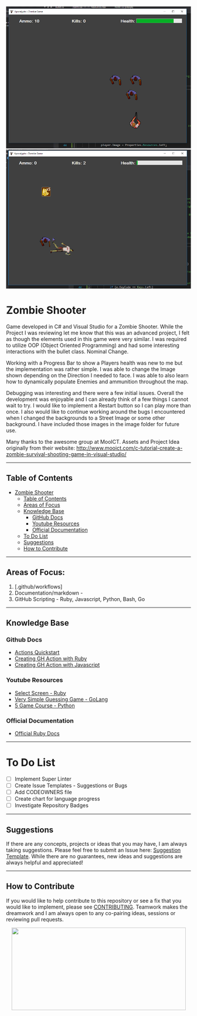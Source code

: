 ![alt text](https://github.com/abelberhane/ZombieShooter/blob/master/Images/SH.png?raw=true)
![alt text](https://github.com/abelberhane/ZombieShooter/blob/master/Images/DeadSH.png?raw=true)

# Zombie Shooter

Game developed in C# and Visual Studio for a Zombie Shooter. While the Project I was reviewing let me know that this was an advanced project,
I felt as though the elements used in this game were very similar. I was required to utilize OOP (Object Oriented Programming) and 
had some interesting interactions with the bullet class. Nominal Change.

Working with a Progress Bar to show a Players health was new to me but the implementation was rather simple. I was able to change the Image 
shown depending on the Direction I needed to face. I was able to also learn how to dynamically populate Enemies and ammunition throughout
the map. 

Debugging was interesting and there were a few initial issues. Overall the development was enjoyable and I can already think of a few things
I cannot wait to try. I would like to implement a Restart button so I can play more than once. I also would like to continue working
around the bugs I encountered when I changed the backgrounds to a Street Image or some other background. I have included those images in the image
folder for future use.

Many thanks to the awesome group at MooICT. Assets and Project Idea originally from their website: http://www.mooict.com/c-tutorial-create-a-zombie-survival-shooting-game-in-visual-studio/

--------------------

## Table of Contents

- [Zombie Shooter](#zombie-shooter)
  - [Table of Contents](#table-of-contents)
  - [Areas of Focus](#areas-of-focus)
  - [Knowledge Base](#knowledge-base)
    - [GitHub Docs](#github-docs)
    - [Youtube Resources](#youtube-resources)
    - [Official Documentation](#official-documentation)
  - [To Do List](#to-do-list)
  - [Suggestions](#suggestions)
  - [How to Contribute](#how-to-contribute)
  
--------------------

## Areas of Focus:
1) [.github/workflows]
2) Documentation/markdown - 
3) GitHub Scripting - Ruby, Javascript, Python, Bash, Go

----------------------


## Knowledge Base
### Github Docs
- [Actions Quickstart](https://docs.github.com/en/actions/quickstart)
- [Creating GH Action with Ruby](https://www.simplybusiness.co.uk/about-us/tech/2022/03/creating-github-action-in-ruby/)
- [Creating GH Action with Javascript](https://docs.github.com/en/actions/creating-actions/creating-a-javascript-action)
### Youtube Resources
- [Select Screen - Ruby](https://youtu.be/sWsD_r_DQ4c)
- [Very Simple Guessing Game - GoLang](https://www.youtube.com/watch?v=KEOZtfuM968&ab_channel=LearnWithHNG)
- [5 Game Course - Python](https://www.youtube.com/watch?v=XGf2GcyHPhc&ab_channel=freeCodeCamp.org)
### Official Documentation
- [Official Ruby Docs](https://www.ruby-lang.org/en/documentation/)

----------------------

# To Do List
- [ ] Implement Super Linter
- [ ] Create Issue Templates - Suggestions or Bugs
- [ ] Add CODEOWNERS file
- [ ] Create chart for language progress
- [ ] Investigate Repository Badges

----------------------

## Suggestions
If there are any concepts, projects or ideas that you may have, I am always taking suggestions. Please feel free to submit an Issue here: [Suggestion Template](). 
While there are no guarantees, new ideas and suggestions are always helpful and appreciated!

----------------------

## How to Contribute
If you would like to help contribute to this repository or see a fix that you would like to implement, please see [CONTRIBUTING](). Teamwork makes the dreamwork and I am always open to any co-pairing ideas, sessions or reviewing pull requests.
<p align="center">
  <img width="475" height="225" src="https://www.significant72.com/uploads/4/4/1/1/44110523/img-4006_orig.gif">
</p>
